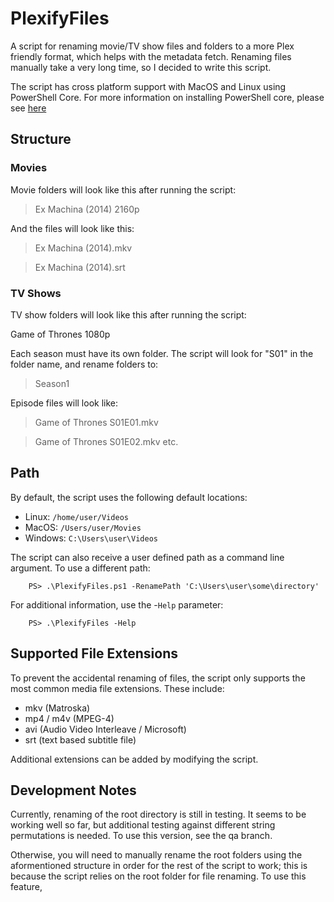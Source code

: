 # PlexifyFiles

A script for renaming movie/TV show files and folders to a more Plex friendly format, which helps with the metadata fetch. Renaming files manually take a very long time, so I decided to write this script.

The script has cross platform support with MacOS and Linux using PowerShell Core. For more information on installing PowerShell core, please see [here](https://docs.microsoft.com/en-us/powershell/scripting/install/installing-powershell?view=powershell-7.1)

## Structure

### Movies

Movie folders will look like this after running the script:

>Ex Machina (2014) 2160p

And the files will look like this:

>Ex Machina (2014).mkv

>Ex Machina (2014).srt

### TV Shows

TV show folders will look like this after running the script:

Game of Thrones 1080p

Each season must have its own folder. The script will look for "S01" in the folder name, and rename folders to:

>Season1

Episode files will look like:

>Game of Thrones S01E01.mkv

>Game of Thrones S01E02.mkv  etc.

## Path

By default, the script uses the following default locations:

- Linux:   `/home/user/Videos`
- MacOS:   `/Users/user/Movies`
- Windows: `C:\Users\user\Videos`

The script can also receive a user defined path as a command line argument. To use a different path:

        PS> .\PlexifyFiles.ps1 -RenamePath 'C:\Users\user\some\directory'
        
For additional information, use the -`Help` parameter:

        PS> .\PlexifyFiles -Help
        
## Supported File Extensions

To prevent the accidental renaming of files, the script only supports the most common media file extensions. These include:

- mkv (Matroska)
- mp4 / m4v (MPEG-4)
- avi (Audio Video Interleave / Microsoft)
- srt (text based subtitle file)

Additional extensions can be added by modifying the script. 

## Development Notes

Currently, renaming of the root directory is still in testing. It seems to be working well so far, but additional testing against different string permutations is needed. To use this version, see the qa branch.

Otherwise, you will need to manually rename the root folders using the aformentioned structure in order for the rest of the script to work; this is because the script relies on the root folder for file renaming.
To use this feature,
